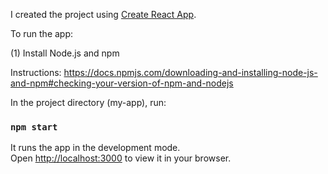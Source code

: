 I created the project using [Create React App](https://github.com/facebook/create-react-app).

To run the app:

(1) Install Node.js and npm

Instructions: https://docs.npmjs.com/downloading-and-installing-node-js-and-npm#checking-your-version-of-npm-and-nodejs

In the project directory (my-app), run:

### `npm start`

It runs the app in the development mode.\
Open [http://localhost:3000](http://localhost:3000) to view it in your browser.
